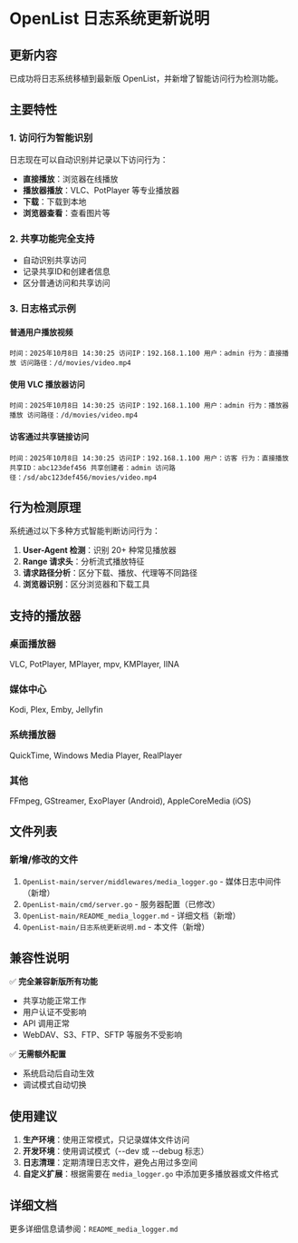 # OpenList 日志系统更新说明

## 更新内容

已成功将日志系统移植到最新版 OpenList，并新增了智能访问行为检测功能。

## 主要特性

### 1. 访问行为智能识别
日志现在可以自动识别并记录以下访问行为：
- **直接播放**：浏览器在线播放
- **播放器播放**：VLC、PotPlayer 等专业播放器
- **下载**：下载到本地
- **浏览器查看**：查看图片等

### 2. 共享功能完全支持
- 自动识别共享访问
- 记录共享ID和创建者信息
- 区分普通访问和共享访问

### 3. 日志格式示例

#### 普通用户播放视频
```
时间：2025年10月8日 14:30:25 访问IP：192.168.1.100 用户：admin 行为：直接播放 访问路径：/d/movies/video.mp4
```

#### 使用 VLC 播放器访问
```
时间：2025年10月8日 14:30:25 访问IP：192.168.1.100 用户：admin 行为：播放器播放 访问路径：/d/movies/video.mp4
```

#### 访客通过共享链接访问
```
时间：2025年10月8日 14:30:25 访问IP：192.168.1.100 用户：访客 行为：直接播放 共享ID：abc123def456 共享创建者：admin 访问路径：/sd/abc123def456/movies/video.mp4
```

## 行为检测原理

系统通过以下多种方式智能判断访问行为：

1. **User-Agent 检测**：识别 20+ 种常见播放器
2. **Range 请求头**：分析流式播放特征
3. **请求路径分析**：区分下载、播放、代理等不同路径
4. **浏览器识别**：区分浏览器和下载工具

## 支持的播放器

### 桌面播放器
VLC, PotPlayer, MPlayer, mpv, KMPlayer, IINA

### 媒体中心
Kodi, Plex, Emby, Jellyfin

### 系统播放器
QuickTime, Windows Media Player, RealPlayer

### 其他
FFmpeg, GStreamer, ExoPlayer (Android), AppleCoreMedia (iOS)

## 文件列表

### 新增/修改的文件
1. `OpenList-main/server/middlewares/media_logger.go` - 媒体日志中间件（新增）
2. `OpenList-main/cmd/server.go` - 服务器配置（已修改）
3. `OpenList-main/README_media_logger.md` - 详细文档（新增）
4. `OpenList-main/日志系统更新说明.md` - 本文件（新增）

## 兼容性说明

✅ **完全兼容新版所有功能**
- 共享功能正常工作
- 用户认证不受影响
- API 调用正常
- WebDAV、S3、FTP、SFTP 等服务不受影响

✅ **无需额外配置**
- 系统启动后自动生效
- 调试模式自动切换

## 使用建议

1. **生产环境**：使用正常模式，只记录媒体文件访问
2. **开发环境**：使用调试模式（--dev 或 --debug 标志）
3. **日志清理**：定期清理日志文件，避免占用过多空间
4. **自定义扩展**：根据需要在 `media_logger.go` 中添加更多播放器或文件格式

## 详细文档

更多详细信息请参阅：`README_media_logger.md`

